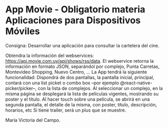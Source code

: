 # App Movie - Obligatorio materia Aplicaciones para Dispositivos Móviles

Consigna: Desarrollar una aplicación para consultar la cartelera del cine.

Obtendra la información del webservices: https://api.movie.com.uy/api/shows/rss/data. El webservice retorna la información en formato JSON, separándol por complejo, Punta Carretas, Montevideo Shopping, Nuevo Centro, …
La App tendrá la siguiente funcionalidad:
Dispondrá de dos pantallas, la pantalla inicial, principal, contará con una list picket o combo box –por ejemplo @react-native-picker/picker–, con la lista de complejos.
Al seleccionar un complejo, en la misma página se desplegará la lista de películas vigentes, mostrando su poster y el título. Al hacer touch sobre una película, se abrirá en una segunda pantalla, el detalle de la misma, con poster, título, descripción, horarios, etc Si tiene trailer, será un plus que se muestre.

María Victoria del Campo.
